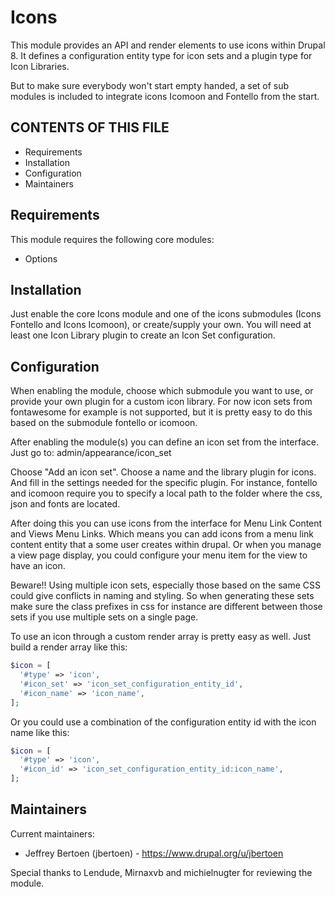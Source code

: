 # Icons
This module provides an API and render elements to use icons within Drupal 8.
It defines a configuration entity type for icon sets and a plugin type for Icon
Libraries.

But to make sure everybody won't start empty handed, a set of sub modules is
included to integrate icons Icomoon and Fontello from the start.


## CONTENTS OF THIS FILE

 * Requirements
 * Installation
 * Configuration
 * Maintainers

## Requirements
This module requires the following core modules:
 * Options
  

## Installation
Just enable the core Icons module and one of the icons submodules (Icons 
Fontello and Icons Icomoon), or create/supply your own. You will need at least
one Icon Library plugin to create an Icon Set configuration.

## Configuration
When enabling the module, choose which submodule you want to use, or provide
your own plugin for a custom icon library. For now icon sets from fontawesome
for example is not supported, but it is pretty easy to do this based on the
submodule fontello or icomoon.

After enabling the module(s) you can define an icon set from the interface.
Just go to: admin/appearance/icon_set

Choose "Add an icon set". Choose a name and the library plugin for icons.
And fill in the settings needed for the specific plugin. For instance, fontello
and icomoon require you to specify a local path to the folder where the css,
json and fonts are located.

After doing this you can use icons from the interface for Menu Link Content and
Views Menu Links. Which means you can add icons from a menu link content entity
that a some user creates within drupal. Or when you manage a view page display,
you could configure your menu item for the view to have an icon.

Beware!! Using multiple icon sets, especially those based on the same CSS could
give conflicts in naming and styling. So when generating these sets make sure
the class prefixes in css for instance are different between those sets if you
use multiple sets on a single page.

To use an icon through a custom render array is pretty easy as well.
Just build a render array like this:

```php
$icon = [
  '#type' => 'icon',
  '#icon_set' => 'icon_set_configuration_entity_id',
  '#icon_name' => 'icon_name',
];
```

Or you could use a combination of the configuration entity id with the icon
name like this:

```php
$icon = [
  '#type' => 'icon',
  '#icon_id' => 'icon_set_configuration_entity_id:icon_name',
];
```

## Maintainers
Current maintainers:
 * Jeffrey Bertoen (jbertoen) - https://www.drupal.org/u/jbertoen
 
Special thanks to Lendude, Mirnaxvb and michielnugter for reviewing the module.
